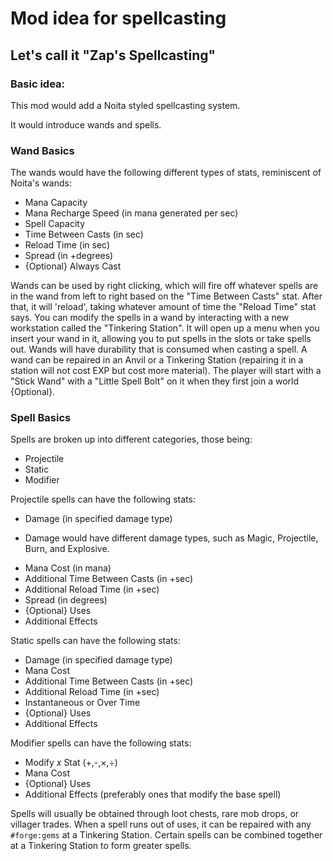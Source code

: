 # Mod idea for spellcasting
## Let's call it "Zap's Spellcasting"
### Basic idea:
This mod would add a Noita styled spellcasting system.

It would introduce wands and spells. 

### Wand Basics
The wands would have the following different types of stats, reminiscent of Noita's wands:
- Mana Capacity
- Mana Recharge Speed (in mana generated per sec)
- Spell Capacity
- Time Between Casts (in sec)
- Reload Time (in sec)
- Spread (in +degrees)
- {Optional} Always Cast

Wands can be used by right clicking, which will fire off whatever spells are in the wand from left to right based on the "Time Between Casts" stat. After that, it will 'reload', taking whatever amount of time the "Reload Time" stat says.
You can modify the spells in a wand by interacting with a new workstation called the "Tinkering Station". It will open up a menu when you insert your wand in it, allowing you to put spells in the slots or take spells out.
Wands will have durability that is consumed when casting a spell. A wand can be repaired in an Anvil or a Tinkering Station (repairing it in a station will not cost EXP but cost more material).
The player will start with a "Stick Wand" with a "Little Spell Bolt" on it when they first join a world {Optional}.
### Spell Basics
Spells are broken up into different categories, those being:
- Projectile
- Static
- Modifier

Projectile spells can have the following stats:
- Damage (in specified damage type)
 + Damage would have different damage types, such as Magic, Projectile, Burn, and Explosive.
- Mana Cost (in mana)
- Additional Time Between Casts (in +sec)
- Additional Reload Time (in +sec)
- Spread (in degrees)
- {Optional} Uses
- Additional Effects

Static spells can have the following stats:
- Damage (in specified damage type)
- Mana Cost
- Additional Time Between Casts (in +sec)
- Additional Reload Time (in +sec)
- Instantaneous or Over Time
- {Optional} Uses
- Additional Effects

Modifier spells can have the following stats:
- Modify *x* Stat (+,-,×,÷)
- Mana Cost
- {Optional} Uses
- Additional Effects (preferably ones that modify the base spell)

Spells will usually be obtained through loot chests, rare mob drops, or villager trades.
When a spell runs out of uses, it can be repaired with any `#forge:gems` at a Tinkering Station.
Certain spells can be combined together at a Tinkering Station to form greater spells.
